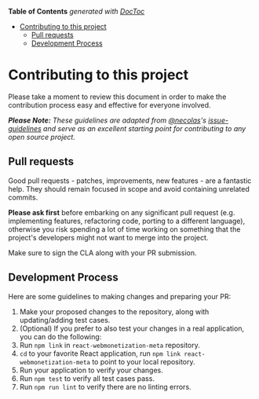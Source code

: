 <!-- START doctoc generated TOC please keep comment here to allow auto update -->
<!-- DON'T EDIT THIS SECTION, INSTEAD RE-RUN doctoc TO UPDATE -->

**Table of Contents** _generated with [DocToc](https://github.com/thlorenz/doctoc)_

- [Contributing to this project](#contributing-to-this-project)
  - [Pull requests](#pull-requests)
  - [Development Process](#development-process)

<!-- END doctoc generated TOC please keep comment here to allow auto update -->

# Contributing to this project

Please take a moment to review this document in order to make the contribution
process easy and effective for everyone involved.

_**Please Note:** These guidelines are adapted from [@necolas](https://github.com/necolas)'s
[issue-guidelines](https://github.com/necolas/issue-guidelines) and serve as
an excellent starting point for contributing to any open source project._

<a name="pull-requests"></a>

## Pull requests

Good pull requests - patches, improvements, new features - are a fantastic
help. They should remain focused in scope and avoid containing unrelated
commits.

**Please ask first** before embarking on any significant pull request (e.g.
implementing features, refactoring code, porting to a different language),
otherwise you risk spending a lot of time working on something that the
project's developers might not want to merge into the project.

Make sure to sign the CLA along with your PR submission.

<a name="development"></a>

## Development Process

Here are some guidelines to making changes and preparing your PR:

1. Make your proposed changes to the repository, along with updating/adding test cases.
2. (Optional) If you prefer to also test your changes in a real application, you can do the following:
3. Run `npm link` in `react-webmonetization-meta` repository.
4. `cd` to your favorite React application, run `npm link react-webmonetization-meta` to point to your local repository.
5. Run your application to verify your changes.
6. Run `npm test` to verify all test cases pass.
7. Run `npm run lint` to verify there are no linting errors.
